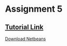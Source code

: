 # Assignment 5

## [Tutorial Link](https://www.youtube.com/watch?v=-S-GZZCWZWs&t=187s)

[Download Netbeans](https://download.netbeans.org/netbeans/8.0.2/final/)
